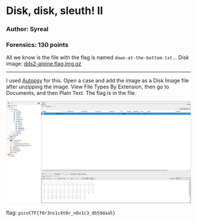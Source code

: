 # Disk, disk, sleuth! II
### Author: Syreal
### Forensics: 130 points

All we know is the file with the flag is named `down-at-the-bottom.txt`... Disk image: [dds2-alpine.flag.img.gz](https://mercury.picoctf.net/static/2e54f22211165e9f33a47bdb8a09268b/dds2-alpine.flag.img.gz)

---

I used [Autopsy](https://www.autopsy.com/) for this. Open a case and add the image as a Disk Image file after unzipping the image. View File Types By Extension, then go to Documents, and then Plain Text. The flag is in the file.

![](/Images/autopsy.PNG)

flag: `picoCTF{f0r3ns1c4t0r_n0v1c3_db59daa5}`
